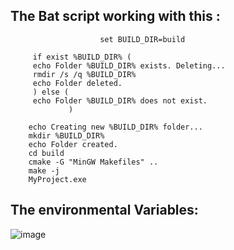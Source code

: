 ## The Bat script working with this :
                        set BUILD_DIR=build

         if exist %BUILD_DIR% (
         echo Folder %BUILD_DIR% exists. Deleting...
         rmdir /s /q %BUILD_DIR%
         echo Folder deleted.
         ) else (
         echo Folder %BUILD_DIR% does not exist.
                 )

        echo Creating new %BUILD_DIR% folder...
        mkdir %BUILD_DIR%
        echo Folder created.
        cd build
        cmake -G "MinGW Makefiles" ..
        make -j
        MyProject.exe
## The environmental Variables:
![image](https://github.com/user-attachments/assets/54f074f4-89c0-496e-8540-b03ea2f185c2)
        

        
